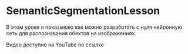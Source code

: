 # SemanticSegmentationLesson

В этом уроке я показываю как можно разработать с нуля нейронную сеть для распознавания обектов на изображениях.

Видео доступно на YouTube по ссылке
